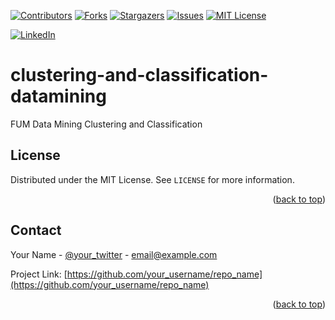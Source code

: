 <a name="readme-top"></a>


[![Contributors][contributors-shield]][contributors-url]
[![Forks][forks-shield]][forks-url]
[![Stargazers][stars-shield]][stars-url]
[![Issues][issues-shield]][issues-url]
[![MIT License][license-shield]][license-url]



[![LinkedIn][linkedin-shield]][javid-linkedin-url]

# clustering-and-classification-datamining

FUM Data Mining Clustering and Classification


<!-- LICENSE -->
## License

Distributed under the MIT License. See `LICENSE` for more information.

<p align="right">(<a href="#readme-top">back to top</a>)</p>



<!-- CONTACT -->
## Contact

Your Name - [@your_twitter](https://twitter.com/your_username) - email@example.com

Project Link: [https://github.com/your_username/repo_name](https://github.com/your_username/repo_name)

<p align="right">(<a href="#readme-top">back to top</a>)</p>




<!-- MARKDOWN LINKS & IMAGES -->
<!-- https://www.markdownguide.org/basic-syntax/#reference-style-links -->
<!-- https://ileriayo.github.io/markdown-badges/ -->

<!-- Contributors -->
[contributors-shield]: https://img.shields.io/github/contributors/javidchaji/FUM-Data-Mining-Clustering-and-Classification.svg?style=for-the-badge

[contributors-url]: https://github.com/javidchaji/FUM-Data-Mining-Clustering-and-Classification/graphs/contributors

<!-- Forks -->
[forks-shield]: https://img.shields.io/github/forks/javidchaji/FUM-Data-Mining-Clustering-and-Classification.svg?style=for-the-badge

[forks-url]: https://github.com/javidchaji/FUM-Data-Mining-Clustering-and-Classification/network/members


<!-- Stars -->
[stars-shield]: https://img.shields.io/github/stars/javidchaji/FUM-Data-Mining-Clustering-and-Classification.svg?style=for-the-badge

[stars-url]: https://github.com/javidchaji/FUM-Data-Mining-Clustering-and-Classification/stargazers


<!-- Issues -->
[issues-shield]: https://img.shields.io/github/issues/javidchaji/FUM-Data-Mining-Clustering-and-Classification.svg?style=for-the-badge

[issues-url]: https://github.com/javidchaji/FUM-Data-Mining-Clustering-and-Classification/issues


<!-- License -->
[license-shield]: https://img.shields.io/github/license/javidchaji/FUM-Data-Mining-Clustering-and-Classification.svg?style=for-the-badge

[license-url]: https://github.com/javidchaji/FUM-Data-Mining-Clustering-and-Classification/blob/master/LICENSE


<!-- Linkedin -->
[linkedin-shield]: https://img.shields.io/badge/linkedin-%230077B5.svg?style=for-the-badge&logo=linkedin&logoColor=white

[javid-linkedin-url]: https://linkedin.com/in/javidchaji
